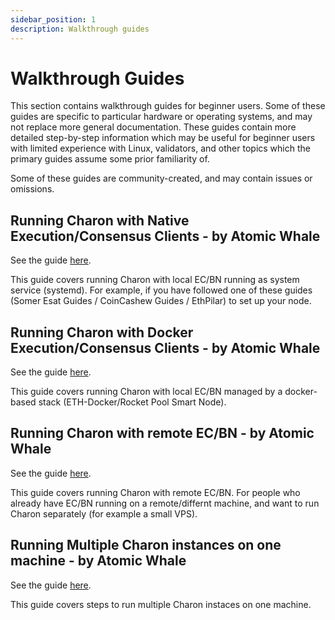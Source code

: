 ```yaml
---
sidebar_position: 1
description: Walkthrough guides
---
```


# Walkthrough Guides

This section contains walkthrough guides for beginner users. Some of these guides are specific to particular hardware or operating systems, and may not replace more general documentation. These guides contain more detailed step-by-step information which may be useful for beginner users with limited experience with Linux, validators, and other topics which the primary guides assume some prior familiarity of.

Some of these guides are community-created, and may contain issues or omissions.

## Running Charon with Native Execution/Consensus Clients - by Atomic Whale

See the guide [here](https://github.com/atomicwhale/obol-guides/blob/main/charon_local-native.md).

This guide covers running Charon with local EC/BN running as system service (systemd). For example, if you have followed one of these guides (Somer Esat Guides / CoinCashew Guides / EthPilar) to set up your node.

## Running Charon with Docker Execution/Consensus Clients - by Atomic Whale

See the guide [here](https://github.com/atomicwhale/obol-guides/blob/main/charon_local-docker.md).

This guide covers running Charon with local EC/BN managed by a docker-based stack (ETH-Docker/Rocket Pool Smart Node).

## Running Charon with remote EC/BN - by Atomic Whale

See the guide [here](https://github.com/atomicwhale/obol-guides/blob/main/charon_remote.md).

This guide covers running Charon with remote EC/BN. For people who already have EC/BN running on a remote/differnt machine, and want to run Charon separately (for example a small VPS).

## Running Multiple Charon instances on one machine - by Atomic Whale

See the guide [here](https://github.com/atomicwhale/obol-guides/blob/main/charon_multiple.md).

This guide covers steps to run multiple Charon instaces on one machine.
